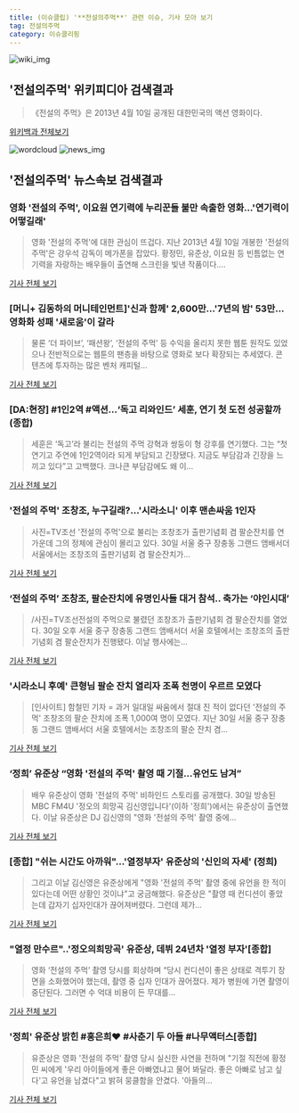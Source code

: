 ```yaml
---
title: (이슈클립) '**전설의주먹**' 관련 이슈, 기사 모아 보기
tag: 전설의주먹
category: 이슈클리핑
---
```

![wiki_img](https://user-images.githubusercontent.com/42597476/44503234-41136a80-a6d0-11e8-9071-6fc6418eafe4.png)
## **'**전설의주먹**'** 위키피디아 검색결과
>《전설의 주먹》은 2013년 4월 10일 공개된 대한민국의 액션 영화이다.

<a href="https://ko.wikipedia.org/wiki/전설의주먹" target="_blank">위키백과 전체보기</a>

![wordcloud](https://s3.ap-northeast-2.amazonaws.com/lyrics101-wordcloud/2018-09-11-1536608711.png)
![news_img](https://user-images.githubusercontent.com/42597476/44507050-1206f400-a6e4-11e8-8d98-7ffbfebb353f.png)
## **'**전설의주먹**'** 뉴스속보 검색결과
### 영화 '전설의 주먹', 이요원 연기력에 누리꾼들 불만 속출한 영화…'연기력이 어떻길래'

>영화 '전설의 주먹'에 대한 관심이 뜨겁다. 지난 2013년 4월 10일 개봉한 '전설의 주먹'은 강우석 감독이 메가폰을 잡았다. 황정민, 유준상, 이요원 등 빈틈없는 연기력을 자랑하는 배우들이 출연해 스크린을 빛낸 작품이다....

<a href="http://www.topstarnews.net/news/articleView.html?idxno=479653" target="_blank">기사 전체 보기</a>

### [머니+ 김동하의 머니테인먼트]'신과 함께' 2,600만...'7년의 밤' 53만...영화화 성패 '새로움'이 갈라

>물론 ‘더 파이브’, ‘패션왕’, ‘전설의 주먹’ 등 수익을 올리지 못한 웹툰 원작도 있었으나 전반적으로는 웹툰의 팬층을 바탕으로 영화로 보다 확장되는 추세였다. 콘텐츠에 투자하는 많은 벤처 캐피털...

<a href="http://www.sedaily.com/NewsView/1S4K2B74KP" target="_blank">기사 전체 보기</a>

### [DA:현장] #1인2역 #액션…‘독고 리와인드’ 세훈, 연기 첫 도전 성공할까 (종합)

>세훈은 ‘독고’라 불리는 전설의 주먹 강혁과 쌍둥이 형 강후를 연기했다. 그는 “첫 연기고 주연에 1인2역이라 되게 부담되고 긴장됐다. 지금도 부담감과 긴장을 느끼고 있다”고 고백했다. 크나큰 부담감에도 왜 이...

<a href="http://sports.donga.com/3/all/20180907/91883308/1" target="_blank">기사 전체 보기</a>

### '전설의 주먹' 조창조, 누구길래?…'시라소니' 이후 맨손싸움 1인자

>사진=TV조선 '전설의 주먹'으로 불리는 조창조가 출판기념회 겸 팔순잔치를 연 가운데 그의 정체에 관심이 몰리고 있다. 30일 서울 중구 장충동 그랜드 앰배서더 서울에서는 조창조의 출판기념회 겸 팔순잔치가...

<a href="http://sports.hankooki.com/lpage/sisa/201809/sp20180901080643137040.htm" target="_blank">기사 전체 보기</a>

### ‘전설의 주먹’ 조창조, 팔순잔치에 유명인사들 대거 참석.. 축가는 ‘야인시대’

>/사진=TV조선전설의 주먹으로 불렸던 조창조가 출판기념회 겸 팔순잔치를 열었다. 30일 오후 서울 중구 장충동 그랜드 앰배서더 서울 호텔에서는 조창조의 출판기념회 겸 팔순잔치가 진행됐다. 이날 행사에는...

<a href="http://www.asiatoday.co.kr/view.php?key=20180901000803556" target="_blank">기사 전체 보기</a>

### '시라소니 후예' 큰형님 팔순 잔치 열리자 조폭 천명이 우르르 모였다

>[인사이트] 함철민 기자 = 과거 일대일 싸움에서 절대 진 적이 없다던 '전설의 주먹' 조창조의 팔순 잔치에 조폭 1,000여 명이 모였다. 지난 30일 서울 중구 장충동 그랜드 앰배서더 서울 호텔에서는 조창조의 팔순 잔치 겸...

<a href="http://www.insight.co.kr/news/175793" target="_blank">기사 전체 보기</a>

### ‘정희’ 유준상 “영화 '전설의 주먹' 촬영 때 기절…유언도 남겨”

>배우 유준상이 영화 '전설의 주먹' 비하인드 스토리를 공개했다. 30일 방송된 MBC FM4U '정오의 희망곡 김신영입니다'(이하 '정희')에서는 유준상이 출연했다. 이날 유준상은 DJ 김신영의 "영화 '전설의 주먹' 촬영 중에...

<a href="http://sports.chosun.com/news/ntype.htm?id=201808310100285810021742&servicedate=20180830" target="_blank">기사 전체 보기</a>

### [종합] "쉬는 시간도 아까워"...'열정부자' 유준상의 '신인의 자세' (정희)

>그리고 이날 김신영은 유준상에게 "영화 '전설의 주먹' 촬영 중에 유언을 한 적이 있다는데 어떤 상황인 것이냐"고 궁금해했다. 유준상은 "촬영 때 컨디션이 좋았는데 갑자기 십자인대가 끊어져버렸다. 그런데 제가...

<a href="http://www.xportsnews.com/?ac=article_view&entry_id=1013483" target="_blank">기사 전체 보기</a>

### "열정 만수르"..'정오의희망곡' 유준상, 데뷔 24년차 '열정 부자'[종합]

>영화 ‘전설의 주먹’ 촬영 당시를 회상하며 “당시 컨디션이 좋은 상태로 격투기 장면을 소화했어야 했는데, 촬영 중 십자 인대가 끊어졌다. 제가 병원에 가면 촬영이 중단된다. 그러면 수 억대 비용이 든 무대를...

<a href="http://www.osen.co.kr/article/G1110978272" target="_blank">기사 전체 보기</a>

### '정희' 유준상 밝힌 #홍은희♥ #사춘기 두 아들 #나무액터스[종합]

>유준상은 영화 '전설의 주먹' 촬영 당시 실신한 사연을 전하며 "기절 직전에 황정민 씨에게 '우리 아이들에게 좋은 아빠였냐고 물어 봐달라. 좋은 아빠로 남고 싶다'고 유언을 남겼다"고 밝혀 뭉클함을 안겼다. '아들의...

<a href="http://www.tvreport.co.kr/?c=news&m=newsview&idx=1077257" target="_blank">기사 전체 보기</a>


